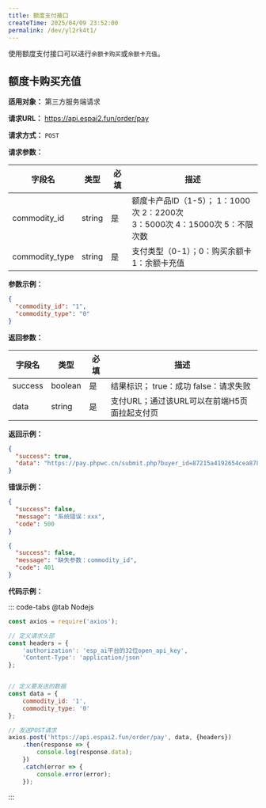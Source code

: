 ```yaml
---
title: 额度支付接口
createTime: 2025/04/09 23:52:00
permalink: /dev/yl2rk4t1/
---
```


使用额度支付接口可以进行`余额卡购买`或`余额卡充值`。

## **额度卡购买充值**

**适用对象：** 第三方服务端请求

**请求URL：** https://api.espai2.fun/order/pay

**请求方式：** `POST`

**请求参数：**

| 字段名            | 类型     | 必填 | 描述                                                         |
|----------------|--------|----|------------------------------------------------------------|
| commodity_id   | string | 是  | 额度卡产品ID（1-5）； 1：1000次 2：2200次 <br> 3：5000次 4：15000次 5：不限次数 |
| commodity_type | string | 是  | 支付类型（0-1）；0：购买余额卡 1：余额卡充值                                  |

**参数示例：**

```json
{
  "commodity_id": "1",
  "commodity_type": "0"
}
```

**返回参数：**

| 字段名     | 类型      | 必填 | 描述                         |
|---------|---------|----|----------------------------|
| success | boolean | 是  | 结果标识； true：成功 false：请求失败   |
| data    | string  | 是  | 支付URL；通过该URL可以在前端H5页面拉起支付页 |

**返回示例：**

```json
{
  "success": true,
  "data": "https://pay.phpwc.cn/submit.php?buyer_id=87215a4192654cea8781a1a596d23cae&money=8.8&name=额度卡购买-傲天青龙&notify_url=https://api.espai2.fun/order/notify&out_trade_no=20250410094846975&param=87215a4192654cea8781a1a596d23cae_1_0_&pid=1407&return_url=https://dev.espai2.fun/&sitename=ESP-AI 开放平台&type=alipay&sign=c6503aba0bf649c19d9e83f4ade6d473&sign_type=MD5"
}
```

**错误示例：**

```json
{
  "success": false,
  "message": "系统错误：xxx",
  "code": 500
}
```

```json
{
  "success": false,
  "message": "缺失参数：commodity_id",
  "code": 401
}
```

**代码示例：**

::: code-tabs
@tab Nodejs

```js
const axios = require('axios');

// 定义请求头部
const headers = {
    'authorization': 'esp_ai平台的32位open_api_key',
    'Content-Type': 'application/json'
};


// 定义要发送的数据
const data = {
    commodity_id: '1',
    commodity_type: '0'
};

// 发送POST请求
axios.post('https://api.espai2.fun/order/pay', data, {headers})
    .then(response => {
        console.log(response.data);
    })
    .catch(error => {
        console.error(error);
    });

```

:::
